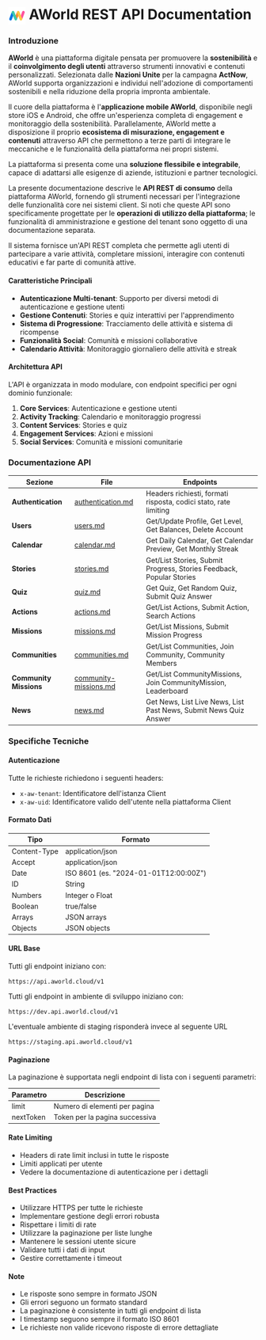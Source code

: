 <h1><img src="./assets/aw_logo.png" alt="AWorld Logo" width="35" style="vertical-align: middle"/> AWorld REST API Documentation</h1>

### Introduzione

**AWorld** è una piattaforma digitale pensata per promuovere la **sostenibilità** e il **coinvolgimento degli utenti** attraverso strumenti innovativi e contenuti personalizzati. Selezionata dalle **Nazioni Unite** per la campagna **ActNow**, AWorld supporta organizzazioni e individui nell'adozione di comportamenti sostenibili e nella riduzione della propria impronta ambientale.

Il cuore della piattaforma è l'**applicazione mobile AWorld**, disponibile negli store iOS e Android, che offre un'esperienza completa di engagement e monitoraggio della sostenibilità. Parallelamente, AWorld mette a disposizione il proprio **ecosistema di misurazione, engagement e contenuti** attraverso API che permettono a terze parti di integrare le meccaniche e le funzionalità della piattaforma nei propri sistemi.

La piattaforma si presenta come una **soluzione flessibile e integrabile**, capace di adattarsi alle esigenze di aziende, istituzioni e partner tecnologici.

La presente documentazione descrive le **API REST di consumo** della piattaforma AWorld, fornendo gli strumenti necessari per l'integrazione delle funzionalità core nei sistemi client. Si noti che queste API sono specificamente progettate per le **operazioni di utilizzo della piattaforma**; le funzionalità di amministrazione e gestione del tenant sono oggetto di una documentazione separata.

Il sistema fornisce un'API REST completa che permette agli utenti di partecipare a varie attività, completare missioni, interagire con contenuti educativi e far parte di comunità attive.

#### Caratteristiche Principali

- **Autenticazione Multi-tenant**: Supporto per diversi metodi di autenticazione e gestione utenti
- **Gestione Contenuti**: Stories e quiz interattivi per l'apprendimento
- **Sistema di Progressione**: Tracciamento delle attività e sistema di ricompense
- **Funzionalità Social**: Comunità e missioni collaborative
- **Calendario Attività**: Monitoraggio giornaliero delle attività e streak

#### Architettura API

L'API è organizzata in modo modulare, con endpoint specifici per ogni dominio funzionale:

1. **Core Services**: Autenticazione e gestione utenti
2. **Activity Tracking**: Calendario e monitoraggio progressi
3. **Content Services**: Stories e quiz
4. **Engagement Services**: Azioni e missioni
5. **Social Services**: Comunità e missioni comunitarie

### Documentazione API

| Sezione                | File                                                     | Endpoints                                                            |
| ---------------------- | -------------------------------------------------------- | -------------------------------------------------------------------- |
| **Authentication**     | [authentication.md](./docs/01-authentication.md)         | Headers richiesti, formati risposta, codici stato, rate limiting     |
| **Users**              | [users.md](./docs/02-users.md)                           | Get/Update Profile, Get Level, Get Balances, Delete Account          |
| **Calendar**           | [calendar.md](./docs/03-calendar.md)                     | Get Daily Calendar, Get Calendar Preview, Get Monthly Streak         |
| **Stories**            | [stories.md](./docs/04-stories.md)                       | Get/List Stories, Submit Progress, Stories Feedback, Popular Stories |
| **Quiz**               | [quiz.md](./docs/05-quiz.md)                             | Get Quiz, Get Random Quiz, Submit Quiz Answer                        |
| **Actions**            | [actions.md](./docs/06-actions.md)                       | Get/List Actions, Submit Action, Search Actions                      |
| **Missions**           | [missions.md](./docs/07-missions.md)                     | Get/List Missions, Submit Mission Progress                           |
| **Communities**        | [communities.md](./docs/08-communities.md)               | Get/List Communities, Join Community, Community Members              |
| **Community Missions** | [community-missions.md](./docs/09-community-missions.md) | Get/List CommunityMissions, Join CommunityMission, Leaderboard       |
| **News**               | [news.md](./docs/10-news.md)                             | Get News, List Live News, List Past News, Submit News Quiz Answer    |

### Specifiche Tecniche

#### Autenticazione
Tutte le richieste richiedono i seguenti headers:
- `x-aw-tenant`: Identificatore dell'istanza Client
- `x-aw-uid`: Identificatore valido dell'utente nella piattaforma Client

#### Formato Dati
| Tipo         | Formato                               |
| ------------ | ------------------------------------- |
| Content-Type | application/json                      |
| Accept       | application/json                      |
| Date         | ISO 8601 (es. "2024-01-01T12:00:00Z") |
| ID           | String                                |
| Numbers      | Integer o Float                       |
| Boolean      | true/false                            |
| Arrays       | JSON arrays                           |
| Objects      | JSON objects                          |

#### URL Base
Tutti gli endpoint iniziano con:
```
https://api.aworld.cloud/v1
```

Tutti gli endpoint in ambiente di sviluppo iniziano con:
```
https://dev.api.aworld.cloud/v1
```

L'eventuale ambiente di staging risponderà invece al seguente URL
```
https://staging.api.aworld.cloud/v1
```

#### Paginazione
La paginazione è supportata negli endpoint di lista con i seguenti parametri:

| Parametro | Descrizione                    |
| --------- | ------------------------------ |
| limit     | Numero di elementi per pagina  |
| nextToken | Token per la pagina successiva |

#### Rate Limiting
- Headers di rate limit inclusi in tutte le risposte
- Limiti applicati per utente
- Vedere la documentazione di autenticazione per i dettagli

#### Best Practices
- Utilizzare HTTPS per tutte le richieste
- Implementare gestione degli errori robusta
- Rispettare i limiti di rate
- Utilizzare la paginazione per liste lunghe
- Mantenere le sessioni utente sicure
- Validare tutti i dati di input
- Gestire correttamente i timeout

#### Note
- Le risposte sono sempre in formato JSON
- Gli errori seguono un formato standard
- La paginazione è consistente in tutti gli endpoint di lista
- I timestamp seguono sempre il formato ISO 8601
- Le richieste non valide ricevono risposte di errore dettagliate
